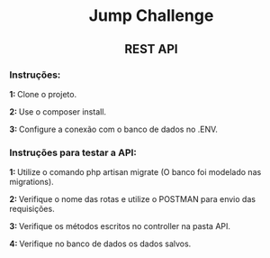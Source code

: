 <h1 align="center">Jump Challenge</h1>
<h2 align="center">REST API</h2>

<h3>Instruções:</h3>
<p><strong>1: </strong>Clone o projeto.</p>
<p><strong>2: </strong>Use o composer install.</p>
<p><strong>3: </strong>Configure a conexão com o banco de dados no .ENV.</p>

<h3>Instruções para testar a API:</h3>
<p><strong>1: </strong>Utilize o comando php artisan migrate (O banco foi modelado nas migrations).</p>
<p><strong>2: </strong>Verifique o nome das rotas e utilize o POSTMAN para envio das requisições.</p>
<p><strong>3: </strong>Verifique os métodos escritos no controller na pasta API.</p>
<p><strong>4: </strong>Verifique no banco de dados os dados salvos.</p>
